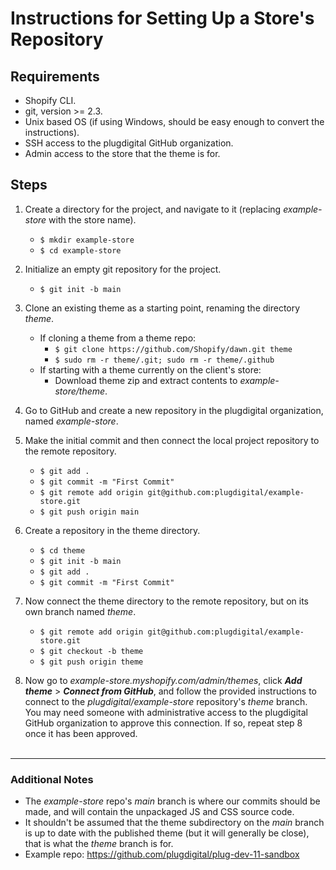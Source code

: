 # Instructions for Setting Up a Store's Repository


## Requirements
- Shopify CLI.
- git, version >= 2.3.
- Unix based OS (if using Windows, should be easy enough to convert the instructions).
- SSH access to the plugdigital GitHub organization.
- Admin access to the store that the theme is for.


## Steps
1. Create a directory for the project, and navigate to it (replacing *example-store* with the store name).
	- `$ mkdir example-store`
	- `$ cd example-store`


2. Initialize an empty git repository for the project.
	- `$ git init -b main`


3. Clone an existing theme as a starting point, renaming the directory *theme*.
	- If cloning a theme from a theme repo:
		- `$ git clone https://github.com/Shopify/dawn.git theme`
		- `$ sudo rm -r theme/.git; sudo rm -r theme/.github`
	- If starting with a theme currently on the client's store:
	 	- Download theme zip and extract contents to *example-store/theme*.


4. Go to GitHub and create a new repository in the plugdigital organization, named *example-store*.


5. Make the initial commit and then connect the local project repository to the remote repository.
	- `$ git add .`
	- `$ git commit -m "First Commit"`
	- `$ git remote add origin git@github.com:plugdigital/example-store.git`
	- `$ git push origin main`


6. Create a repository in the theme directory.
	- `$ cd theme`
	- `$ git init -b main`
	- `$ git add .`
	- `$ git commit -m "First Commit"`


7. Now connect the theme directory to the remote repository, but on its own branch named *theme*.
	- `$ git remote add origin git@github.com:plugdigital/example-store.git`
	- `$ git checkout -b theme`
	- `$ git push origin theme`


8. Now go to *example-store.myshopify.com/admin/themes*, click ***Add theme*** > ***Connect from GitHub***, and follow the provided instructions to connect to the *plugdigital/example-store* repository's *theme* branch. You may need someone with administrative access to the plugdigital GitHub organization to approve this connection. If so, repeat step 8 once it has been approved.
<br></br>

---

### Additional Notes
- The *example-store* repo's *main* branch is where our commits should be made, and will contain the unpackaged JS and CSS source code.
- It shouldn't be assumed that the theme subdirectory on the *main* branch is up to date with the published theme (but it will generally be close), that is what the *theme* branch is for.
- Example repo: https://github.com/plugdigital/plug-dev-11-sandbox
